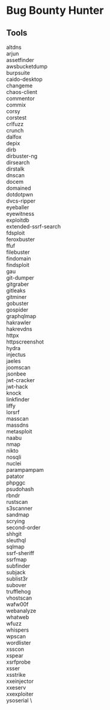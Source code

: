 # Bug Bounty Hunter

## Tools

altdns \
arjun \
assetfinder \
awsbucketdump \
burpsuite \
caido-desktop \
changeme \
chaos-client \
commentor \
commix \
corsy \
corstest \
crlfuzz \
crunch \
dalfox \
depix \
dirb \
dirbuster-ng \
dirsearch \
dirstalk \
dnscan \
docem \
domained \
dotdotpwn \
dvcs-ripper \
eyeballer \
eyewitness \
exploitdb \
extended-ssrf-search \
fdsploit \
feroxbuster \
ffuf \
filebuster \
findomain \
findsploit \
gau \
git-dumper \
gitgraber \
gitleaks \
gitminer \
gobuster \
gospider \
graphqlmap \
hakrawler \
hakrevdns \
httpx \
httpscreenshot \
hydra \
injectus \
jaeles \
joomscan \
jsonbee \
jwt-cracker \
jwt-hack \
knock \
linkfinder \
liffy \
lorsrf \
masscan \
massdns \
metasploit \
naabu \
nmap \
nikto \
nosqli \
nuclei \
parampampam \
patator \
phpggc \
psudohash \
rbndr \
rustscan \
s3scanner \
sandmap \
scrying \
second-order \
shhgit \
sleuthql \
sqlmap \
ssrf-sheriff \
ssrfmap \
subfinder \
subjack \
sublist3r \
subover \
trufflehog \
vhostscan \
wafw00f \
webanalyze \
whatweb \
wfuzz \
whispers \
wpscan \
wordlister \
xsscon \
xspear \
xsrfprobe \
xsser \
xsstrike \
xxeinjector \
xxeserv \
xxexploiter \
ysoserial \
